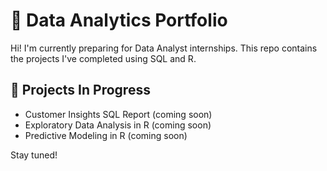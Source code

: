 # 📁 Data Analytics Portfolio

Hi! I'm currently preparing for Data Analyst internships. This repo contains the projects I've completed using SQL and R.

## 📌 Projects In Progress

- Customer Insights SQL Report (coming soon)
- Exploratory Data Analysis in R (coming soon)
- Predictive Modeling in R (coming soon)

Stay tuned!
